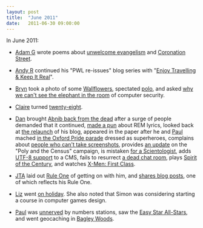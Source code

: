 ```yaml
---
layout: post
title:  "June 2011"
date:   2011-06-30 09:00:00
---
```


In June 2011:

* [Adam G][adam-g] wrote poems about [unwelcome evangelism](http://adrokspoems.wordpress.com/2011/06/22/pay-a-little-prayer-for-me/) and [Coronation Street](http://adrokspoems.wordpress.com/2011/06/24/coronation-treat/).

* [Andy R][andy-r] continued his "PWL re-issues" blog series with "[Enjoy Travelling & Keep It Real](http://paganwandererlu.wordpress.com/2011/06/14/boxedset07-ejt/)".

* [Bryn][bryn] took a photo of some [Wallflowers](http://randomlyevil.org.uk/2011/06/01/wallflowers/), spectated [polo](http://randomlyevil.org.uk/2011/06/05/polo-yng-nghaer-chester-polo/), and asked [why we can't see the elephant in the room](http://randomlyevil.org.uk/2011/06/10/zomg-why-cant-you-see-the-elephant/) of computer security.

* [Claire][claire] turned [twenty-eight](http://nowebsite.co.uk/blog/2011/06/28-is-a-perfect-number/).

* [Dan][dan] brought [Abnib back from the dead](http://www.scatmania.org/2011/06/01/abnib-lives-on/) after a surge of people demanded that it continued, [made a pun](http://www.scatmania.org/2011/06/09/i-went-to-an-rem-concert/) about REM lyrics, looked back at [the relaunch](http://www.scatmania.org/2011/06/10/on-this-day-in-2003/) of his blog, appeared in the paper after he and [Paul][paul] mached [in the Oxford Pride parade](http://www.scatmania.org/2011/06/13/showing-some-pride/) dressed as superheroes, complains about [people who can't take screenshots](http://www.scatmania.org/2011/06/15/my-new-pet-hate-part-ii/), provides [an update](http://www.scatmania.org/2011/06/19/poly-and-the-census-part-four/) on the "Poly and the Census" campaign, is mistaken [for a Scientologist](http://www.scatmania.org/2011/06/21/seriously-a-scientologist/), adds [UTF-8 support](http://www.scatmania.org/2011/06/23/fonts-of-the-ancients/) to a CMS, fails to resurrect [a dead chat room](http://www.scatmania.org/2011/06/25/hash-abnib/), plays [Spirit of the Century](http://www.scatmania.org/2011/06/27/spirit-of-the-century/), and watches [X-Men: First Class](http://www.scatmania.org/2011/06/29/first-class-film/).

* [JTA][jta] laid out [Rule One](http://blog.electricquaker.co.uk/2011/06/19/rule-one/) of getting on with him, and [shares blog posts](http://blog.electricquaker.co.uk/2011/06/20/good-ol-ferrett/), one of which reflects his Rule One.

* [Liz][liz] went [on holiday](http://norasdollhouse.livejournal.com/110480.html). She also noted that Simon was considering starting a course in computer games design.

* [Paul][paul] was [unnerved](http://blog.pacifist.co.uk/2011/06/14/seven-seven-one-nine-two-three/) by numbers stations, saw the [Easy Star All-Stars](http://blog.pacifist.co.uk/2011/06/19/easy-star-all-stars/), and went geocaching in [Bagley Woods](http://blog.pacifist.co.uk/2011/06/26/bagley-woods/).


[adam-g]:  http://strokeyadam.livejournal.com/
[adam-w]:  http://www.ad-space.org.uk/
[andy-k]:  http://theguidemark3.livejournal.com/
[andy-r]:  http://selfdoubtgun.wordpress.com/
[beth]:    http://littlegreenbeth.livejournal.com/
[bryn]:    http://randomlyevil.org.uk/
[claire]:  http://nowebsite.co.uk/blog/
[dan]:     http://www.scatmania.org/
[ele]:     http://ele-is-crazy.livejournal.com/
[fiona]:   http://fionafish.wordpress.com/
[hayley]:  http://leelee1983.livejournal.com/
[jen]:     http://scleip.livejournal.com/
[jimmy]:   http://vikingjim.livejournal.com/
[jta]:     http://blog.electricquaker.co.uk/
[kit]:     http://reaperkit.wordpress.com/
[liz]:     http://norasdollhouse.livejournal.com/
[malbo21]: http://malbo21.wordpress.com/
[matt-p]:  http://myzelik.livejournal.com/
[matt-r]:  http://matt-inthe-hat.livejournal.com/
[paul]:    http://blog.pacifist.co.uk/
[penny]:   http://thepennyfaerie.livejournal.com/
[pete]:    http://loonybin345.livejournal.com/
[rory]:    http://razinaber.livejournal.com/
[ruth]:    http://fleeblewidget.co.uk/
[sarah]:   http://starlight-sarah.livejournal.com/
[sian]:    http://elgingerbread.wordpress.com/
